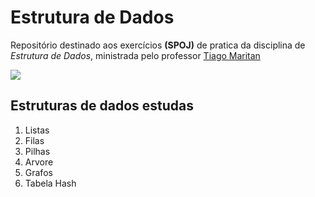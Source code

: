 # Estrutura de Dados
Repositório destinado aos exercícios **(SPOJ)** de pratica da disciplina de *Estrutura de Dados*,
ministrada pelo professor [Tiago Maritan](https://sites.google.com/a/lavid.ufpb.br/maritan/)


![](https://d32xj74kbqkoqn.cloudfront.net/uploads/trail/trail_image/8/algorithms.jpg)



## Estruturas de dados estudas
1. Listas
2. Filas
3. Pilhas
4. Arvore
5. Grafos
6. Tabela Hash
